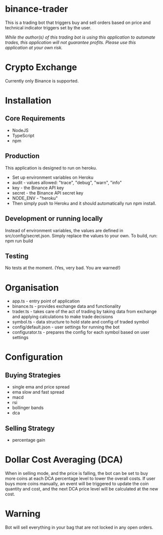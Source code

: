 # binance-trader
This is a trading bot that triggers buy and sell orders based on price and technical indicator triggers set by the user.

_While the author(s) of this trading bot is using this application to automate trades, this application will not guarantee profits. Please use this application at your own risk._

# Crypto Exchange
Currently only Binance is supported.

# Installation
## Core Requirements
* NodeJS
* TypeScript
* npm

## Production
This application is designed to run on heroku.

* Set up environment variables on Heroku
 * audit - values allowed: "trace", "debug", "warn", "info"
 * key - the Binance API key
 * secret - the Binance API secret key
 * NODE_ENV - "heroku"
* Then simply push to Heroku and it should automatically run npm install.

## Development or running locally
Instead of environment variables, the values are defined in src/config/secret.json. Simply replace the values to your own.
To build, run: npm run build

## Testing
No tests at the moment. (Yes, very bad. You are warned!)

# Organisation
* app.ts - entry point of application
* binance.ts - provides exchange data and functionality
* trader.ts - takes care of the act of trading by taking data from exchange and applying calculations to make trade decisions
* symbol.ts - data structure to hold state and config of traded symbol
* config/default.json - user settings for running the bot
* configurator.ts - prepares the config for each symbol based on user settings

# Configuration
## Buying Strategies
* single ema and price spread
* ema slow and fast spread
* macd
* rsi
* bollinger bands
* dca

## Selling Strategy
* percentage gain

# Dollar Cost Averaging (DCA)
When in selling mode, and the price is falling, the bot can be set to buy more coins at each DCA percentage level to lower the overall costs. If user buys more coins manually, an event will be triggered to update the coin quantity and cost, and the next DCA price level will be calculated at the new cost.

# Warning
Bot will sell everything in your bag that are not locked in any open orders.